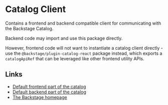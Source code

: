 # Catalog Client

Contains a frontend and backend compatible client for communicating with the
Backstage Catalog.

Backend code may import and use this package directly.

However, frontend code will not want to instantiate a catalog client directly -
use the `@backstage/plugin-catalog-react` package instead, which exports a
`catalogApiRef` that can be leveraged like other frontend utility APIs.

## Links

- [Default frontend part of the catalog](https://github.com/spotify/backstage/tree/master/plugins/catalog)
- [Default backend part of the catalog](https://github.com/spotify/backstage/tree/master/plugins/catalog-backend)
- [The Backstage homepage](https://backstage.io)
